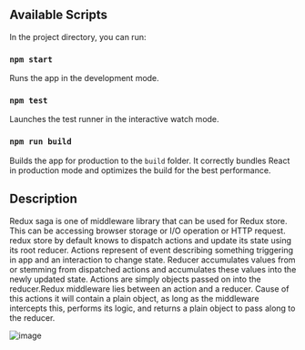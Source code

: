 ## Available Scripts
In the project directory, you can run:

### `npm start`
Runs the app in the development mode.

### `npm test`
Launches the test runner in the interactive watch mode.

### `npm run build`
Builds the app for production to the `build` folder.
It correctly bundles React in production mode and optimizes the build for the best performance.

## Description
Redux saga is one of middleware library that can be used for Redux store. This can be accessing browser storage or I/O operation or HTTP request. redux store by default knows to dispatch actions and update its state using its root reducer. Actions represent of event describing something triggering in app and an interaction to change state. Reducer accumulates values from or stemming from dispatched actions and accumulates these values into the newly updated state. Actions are simply objects passed on into the reducer.Redux middleware lies between an action and a reducer. Cause of this actions it will contain a plain object, as long as the middleware intercepts this, performs its logic, and returns a plain object to pass along to the reducer. 

![image](https://user-images.githubusercontent.com/88363725/134850567-001ee238-55a9-41c3-9ea0-0cfa37afbfef.png)
